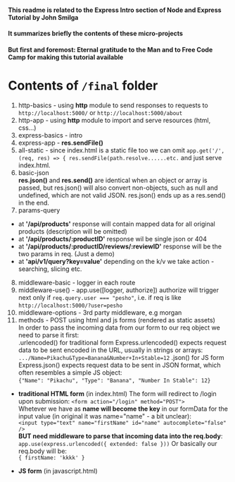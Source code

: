 #### This readme is related to the Express Intro section of Node and Express Tutorial by John Smilga

#### It summarizes briefly the contents of these micro-projects

#### But first and foremost: Eternal gratitude to the Man and to Free Code Camp for making this tutorial available  
  
# Contents of `/final` folder

1. http-basics - using **http** module to send responses to requests to `http://localhost:5000/` or `http://localhost:5000/about`
2. http-app - using **http** module to import and serve resources (html, css...)
3. express-basics - intro
4. express-app -  **res.sendFile()**
5. all-static - since index.html is a static file too we can omit `app.get('/', (req, res) => {
    res.sendFile(path.resolve......etc.` and just serve index.html.
6. basic-json  
**res.json()** and **res.send()** are identical when an object or array is passed, but res.json() will also convert non-objects, such as null and undefined, which are not valid JSON.   res.json() ends up as a res.send() in the end.
7. params-query  

- at **'/api/products'** response will contain mapped data for all original products (description will be omitted)  
- at **'/api/products/:productID'** response wil be single json or 404  
- at **'/api/products/:productID/reviews/:reviewID'** response will be the two params in req. (Just a demo)  
- at **'api/v1/query?key=value'** depending on the k/v we take action - searching, slicing etc.

8. middleware-basic - logger in each route
9. middleware-use() - app.use([logger, authorize])
authorize will trigger next only if `req.query.user === "pesho"`,
i.e. if req is like `http://localhost:5000/?user=pesho`
10. middleware-options - 3rd party middleware, e.g morgan
11. methods - POST using html and js forms (rendered as static assets)  
In order to pass the incoming data from our form to our req object we need to parse it first:  
.urlencoded()  for traditional form
Express.urlencoded() expects request data to be sent encoded in the URL, usually in strings or arrays:
`.../Name=Pikachu&Type=Banana&Number+In+Stable=12`
.json()  for JS form
Express.json() expects request data to be sent in JSON format, which often resembles a simple JS object:  
`{"Name": "Pikachu", "Type": "Banana", "Number In Stable": 12}`  

- **traditional HTML form** (in index.html)
The form will redirect to /login upon submission:
`<form action="/login" method="POST">`  
Whetever we have as **name will become the key** in our formData for the input value (in original it was name="name" - a bit unclear):  
`<input type="text" name="firstName" id="name" autocomplete="false" />`  
**BUT need middleware to parse that incoming data into the req.body**:  
`app.use(express.urlencoded({ extended: false }))`
Or basically our req.body will be:  
`{ firstName: 'kkkk' }`

- **JS form** (in javascript.html)
